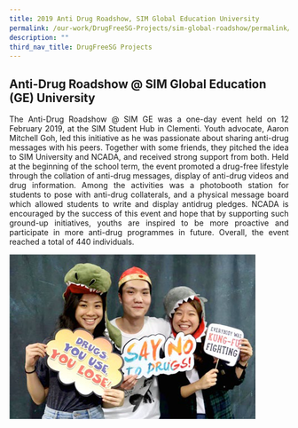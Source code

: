 ```yaml
---
title: 2019 Anti Drug Roadshow, SIM Global Education University
permalink: /our-work/DrugFreeSG-Projects/sim-global-roadshow/permalink/
description: ""
third_nav_title: DrugFreeSG Projects
---
```

## Anti-Drug Roadshow @ SIM Global Education (GE) University

<p align="justify"> The Anti-Drug Roadshow @ SIM GE was a one-day event
held on 12 February 2019, at the SIM Student Hub in
Clementi. Youth advocate, Aaron Mitchell Goh, led this
initiative as he was passionate about sharing anti-drug
messages with his peers. Together with some friends,
they pitched the idea to SIM University and NCADA, and
received strong support from both. Held at the beginning
of the school term, the event promoted a drug-free
lifestyle through the collation of anti-drug messages,
display of anti-drug videos and drug information. Among
the activities was a photobooth station for students to
pose with anti-drug collaterals, and a physical message
board which allowed students to write and display antidrug
pledges.
NCADA is encouraged by the success of this event and
hope that by supporting such ground-up initiatives,
youths are inspired to be more proactive and participate
in more anti-drug programmes in future. Overall, the
event reached a total of 440 individuals.
	
![](/images/DFSG%20Projects/SMU.png)